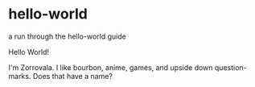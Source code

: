 # hello-world
a run through the hello-world guide

Hello World!

I'm Zorrovala. I like bourbon, anime, games, and upside down question-marks.
Does that have a name? 
